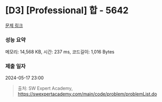 # [D3] [Professional] 합 - 5642 

[문제 링크](https://swexpertacademy.com/main/code/problem/problemDetail.do?contestProbId=AWXQm2SqdxkDFAUo) 

### 성능 요약

메모리: 14,568 KB, 시간: 237 ms, 코드길이: 1,016 Bytes

### 제출 일자

2024-05-17 23:00



> 출처: SW Expert Academy, https://swexpertacademy.com/main/code/problem/problemList.do